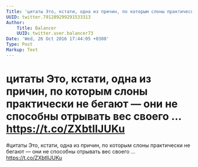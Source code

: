 ```yaml
---
Title: 'цитаты Это, кстати, одна из причин, по которым слоны практически не бегают — они не способны отрывать вес своего … https://t.co/ZXbtllJUKu'
UUID: twitter.791289299291533313
Author:
    Title: Balancer
    UUID: twitter.user.balancer73
Date: 'Wed, 26 Oct 2016 17:44:05 +0300'
Type: Post
Markup: Text
---
```


# цитаты Это, кстати, одна из причин, по которым слоны практически не бегают — они не способны отрывать вес своего … https://t.co/ZXbtllJUKu

#цитаты Это, кстати, одна из причин, по которым слоны
практически не бегают — они не способны отрывать вес своего
… https://t.co/ZXbtllJUKu